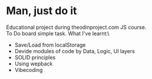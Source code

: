 # Man, just do it
Educational project during theodinproject.com JS course.\
To Do board simple task. What I've learnt:\
- Save/Load from localStorage
- Devide modules of code by Data, Logic, UI layers
- SOLID principles
- Using wepback
- Vibecoding